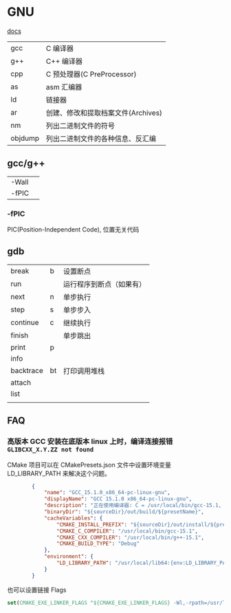 # GNU

[docs](https://gcc.gnu.org/onlinedocs/)

|         |                                    |
| :------ | :--------------------------------- |
| gcc     | C 编译器                           |
| g++     | C++ 编译器                         |
| cpp     | C 预处理器(C PreProcessor)         |
| as      | asm 汇编器                         |
| ld      | 链接器                             |
| ar      | 创建、修改和提取档案文件(Archives) |
| nm      | 列出二进制文件的符号               |
| objdump | 列出二进制文件的各种信息、反汇编   |

## gcc/g++

|       |      |
| :---- | :--- |
| -Wall |      |
| -fPIC |      |

### -fPIC

PIC(Position-Independent Code), 位置无关代码

## gdb

|           |      |                          |
| :-------- | :--- | :----------------------- |
| break     | b    | 设置断点                 |
| run       |      | 运行程序到断点（如果有） |
| next      | n    | 单步执行                 |
| step      | s    | 单步步入                 |
| continue  | c    | 继续执行                 |
| finish    |      | 单步跳出                 |
| print     | p    |                          |
| info      |      |                          |
| backtrace | bt   | 打印调用堆栈             |
| attach    |      |                          |
| list      |      |                          |
|           |      |                          |

## FAQ

### 高版本 GCC 安装在底版本 linux 上时，编译连接报错 `GLIBCXX_X.Y.ZZ not found`

CMake 项目可以在 CMakePresets.json 文件中设置环境变量 LD_LIBRARY_PATH 来解决这个问题。

```json
        {
            "name": "GCC_15.1.0_x86_64-pc-linux-gnu",
            "displayName": "GCC 15.1.0 x86_64-pc-linux-gnu",
            "description": "正在使用编译器: C = /usr/local/bin/gcc-15.1, CXX = /usr/local/bin/g++-15.1",
            "binaryDir": "${sourceDir}/out/build/${presetName}",
            "cacheVariables": {
                "CMAKE_INSTALL_PREFIX": "${sourceDir}/out/install/${presetName}",
                "CMAKE_C_COMPILER": "/usr/local/bin/gcc-15.1",
                "CMAKE_CXX_COMPILER": "/usr/local/bin/g++-15.1",
                "CMAKE_BUILD_TYPE": "Debug"
            },
            "environment": {
                "LD_LIBRARY_PATH": "/usr/local/lib64:{env:LD_LIBRARY_PATH}"
            }
        }
```

也可以设置链接 Flags

```cmake
set(CMAKE_EXE_LINKER_FLAGS "${CMAKE_EXE_LINKER_FLAGS} -Wl,-rpath=/usr/local/lib64")
```
